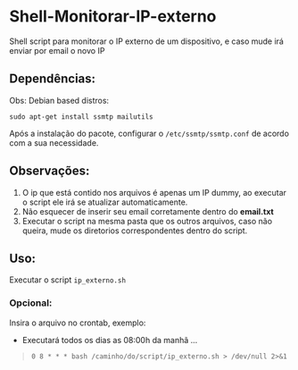 # Shell-Monitorar-IP-externo
Shell script para monitorar o IP externo de um dispositivo, e caso mude irá enviar por email o novo IP

## Dependências:

Obs: Debian based distros:

`sudo apt-get install ssmtp mailutils`

Após a instalação do pacote, configurar o `/etc/ssmtp/ssmtp.conf` de acordo com a sua necessidade. 

## Observações:
1. O ip que está contido nos arquivos é apenas um IP dummy, ao executar o script ele irá se atualizar automaticamente.
2. Não esquecer de inserir seu email corretamente dentro do **email.txt**
3. Executar o script na mesma pasta que os outros arquivos, caso não queira, mude os diretorios correspondentes dentro do script. 
## Uso:
Executar o script `ip_externo.sh`

### Opcional:
Insira o arquivo no crontab, exemplo:
- Executará todos os dias as 08:00h da manhã ...
> `0 8 * * * bash /caminho/do/script/ip_externo.sh > /dev/null 2>&1`
